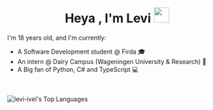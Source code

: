 <h1 align="center"><b>Heya , I'm Levi </b><img src="https://media.giphy.com/media/hvRJCLFzcasrR4ia7z/giphy.gif" width="35"></h1>

I'm 18 years old, and I'm currently:

- A Software Development student @ Firda 🎓
- An intern @ Dairy Campus (Wageningen University & Research) 🐄
- A Big fan of Python, C# and TypeScript 💻

<br>

![levi-ivel's Top Languages](https://github-readme-stats.vercel.app/api/top-langs/?username=levi-ivel&theme=vue-dark&show_icons=true&hide_border=true&layout=compact)
